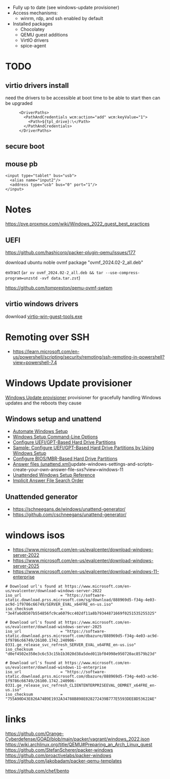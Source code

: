 
* Fully up to date (see windows-update provisioner)
* Access mechanisms:
  * winrm, rdp, and ssh enabled by default
* Installed packages
  * Chocolatey
  * QEMU guest additions
  * VirtIO drivers
  * spice-agent


# TODO
## virtio drivers install

need the drivers to be accessible at boot time to be able to start then can be upgraded
```
      <DriverPaths>
        <PathAndCredentials wcm:action="add" wcm:keyValue="1">
          <Path>${tpl_drive}:\</Path>
        </PathAndCredentials>
      </DriverPaths>
```
## secure boot

## mouse pb
```
<input type="tablet" bus="usb">
  <alias name="input2"/>
  <address type="usb" bus="0" port="1"/>
</input>
```


# Notes
https://pve.proxmox.com/wiki/Windows_2022_guest_best_practices
## UEFI
https://github.com/hashicorp/packer-plugin-qemu/issues/177

download ubuntu noble ovmf package "ovmf_2024.02-2_all.deb"


extract (`ar xv ovmf_2024.02-2_all.deb && tar --use-compress-program=unzstd -xvf data.tar.zst`)

https://github.com/tompreston/qemu-ovmf-swtpm

## virtio windows drivers
download [virtio-win-guest-tools.exe](https://fedorapeople.org/groups/virt/virtio-win/direct-downloads/archive-virtio/virtio-win-0.1.271-1/virtio-win-guest-tools.exe)


# Remoting over SSH
* https://learn.microsoft.com/en-us/powershell/scripting/security/remoting/ssh-remoting-in-powershell?view=powershell-7.4

# Windows Update provisioner

[Windows Update provisioner](https://github.com/rgl/packer-plugin-windows-update) provisioner for gracefully handling Windows updates and the reboots they cause

## Windows setup and unattend
* [Automate Windows Setup](https://learn.microsoft.com/en-us/windows-hardware/manufacture/desktop/automate-windows-setup?view=windows-11)
* [Windows Setup Command-Line Options](https://learn.microsoft.com/en-us/windows-hardware/manufacture/desktop/windows-setup-command-line-options?view=windows-11#unatten)
* [Configure UEFI/GPT-Based Hard Drive Partitions](https://learn.microsoft.com/en-us/previous-versions/windows/it-pro/windows-8.1-and-8/hh824839(v=win.10))
* [Sample: Configure UEFI/GPT-Based Hard Drive Partitions by Using Windows Setup](https://learn.microsoft.com/en-us/previous-versions/windows/it-pro/windows-8.1-and-8/hh825702(v=win.10))
* [Configure BIOS/MBR-Based Hard Drive Partitions](https://learn.microsoft.com/en-us/previous-versions/windows/it-pro/windows-8.1-and-8/hh825146(v=win.10))
* [Answer files (unattend.xml)](https://learn.microsoft.com/en-us/windows-hardware/manufacture/desktop/)update-windows-settings-and-scripts-create-your-own-answer-file-sxs?view=windows-11
* [Unattended Windows Setup Reference](https://learn.microsoft.com/en-us/windows-hardware/customize/desktop/unattend/)
* [Implicit Answer File Search Order](https://learn.microsoft.com/en-us/windows-hardware/manufacture/desktop/windows-setup-automation-overview?view=windows-11#implicit-answer-file-search-order)

## Unattended generator

* https://schneegans.de/windows/unattend-generator/ 
* https://github.com/cschneegans/unattend-generator/


# windows isos
* https://www.microsoft.com/en-us/evalcenter/download-windows-server-2022
* https://www.microsoft.com/en-us/evalcenter/download-windows-server-2025
* https://www.microsoft.com/en-us/evalcenter/download-windows-11-enterprise

```
# Download url's found at https://www.microsoft.com/en-us/evalcenter/download-windows-server-2022
iso_url                 = "https://software-static.download.prss.microsoft.com/sg/download/888969d5-f34g-4e03-ac9d-1f9786c66749/SERVER_EVAL_x64FRE_en-us.iso"
iso_checksum            = "3e4fa6d8507b554856fc9ca6079cc402df11a8b79344871669f0251535255325"

# Download url's found at https://www.microsoft.com/en-us/evalcenter/download-windows-server-2025
iso_url                 = "https://software-static.download.prss.microsoft.com/dbazure/888969d5-f34g-4e03-ac9d-1f9786c66749/26100.1742.240906-0331.ge_release_svc_refresh_SERVER_EVAL_x64FRE_en-us.iso"
iso_checksum            = "d0ef4502e350e3c6c53c15b1b3020d38a5ded011bf04998e950720ac8579b23d"

# Download url's found at https://www.microsoft.com/en-us/evalcenter/download-windows-11-enterprise
iso_url                 = "https://software-static.download.prss.microsoft.com/dbazure/888969d5-f34g-4e03-ac9d-1f9786c66749/26100.1742.240906-0331.ge_release_svc_refresh_CLIENTENTERPRISEEVAL_OEMRET_x64FRE_en-us.iso"
iso_checksum            = "755A90D43E826A74B9E1932A34788B898E028272439B777E5593DEE8D53622AE"
```

# links


https://github.com/Orange-Cyberdefense/GOAD/blob/main/packer/vagrant/windows_2022.json
https://wiki.archlinux.org/title/QEMU#Preparing_an_Arch_Linux_guest
https://github.com/StefanScherer/packer-windows
https://github.com/proactivelabs/packer-windows
https://github.com/jakobadam/packer-qemu-templates



https://github.com/chef/bento
